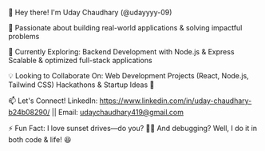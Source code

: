 👋 Hey there! I'm Uday Chaudhary (@udayyyy-09)

🚀 Passionate about building real-world applications & solving impactful problems

🌱 Currently Exploring:
Backend Development with Node.js & Express
Scalable & optimized full-stack applications

💡 Looking to Collaborate On:
Web Development Projects (React, Node.js, Tailwind CSS)
Hackathons & Startup Ideas 🚀

📫 Let's Connect!
LinkedIn: https://www.linkedin.com/in/uday-chaudhary-b24b08290/  ||
Email: udaychaudhary419@gmail.com

⚡ Fun Fact:
I love sunset drives—do you? 🌅✨ And debugging? Well, I do it in both code & life! 😆
